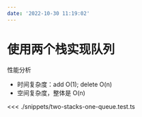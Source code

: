 ```yaml
---
date: '2022-10-30 11:19:02'
---
```


# 使用两个栈实现队列

性能分析

- 时间复杂度：add O(1); delete O(n)
- 空间复杂度，整体是 O(n)

<<< ./snippets/two-stacks-one-queue.test.ts
